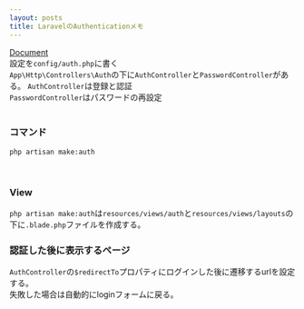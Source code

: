 ```yaml
---
layout: posts
title: LaravelのAuthenticationメモ 
---
```

[Document](https://laravel.com/docs/5.2/authentication)  
設定を`config/auth.php`に書く  
`App\Http\Controllers\Auth`の下に`AuthController`と`PasswordController`がある。
`AuthController`は登録と認証  
`PasswordController`はパスワードの再設定  
<br>

### コマンド

```
php artisan make:auth
```
<br>

### View
`php artisan make:auth`は`resources/views/auth`と`resources/views/layouts`の下に`.blade.php`ファイルを作成する。 
<br>

### 認証した後に表示するページ
`AuthController`の`$redirectTo`プロパティにログインした後に遷移するurlを設定する。  
失敗した場合は自動的にloginフォームに戻る。  
<br>







